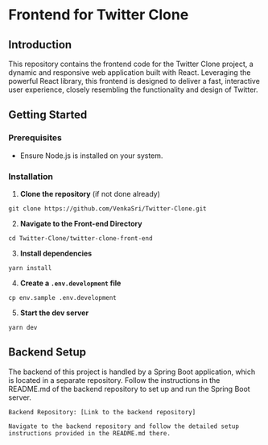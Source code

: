 # Frontend for Twitter Clone

## Introduction

This repository contains the frontend code for the Twitter Clone project, a dynamic and responsive web application built with React. Leveraging the powerful React library, this frontend is designed to deliver a fast, interactive user experience, closely resembling the functionality and design of Twitter.

## Getting Started

### Prerequisites

- Ensure Node.js is installed on your system.

### Installation

1. **Clone the repository** (if not done already)

```shell
git clone https://github.com/VenkaSri/Twitter-Clone.git
```

2. **Navigate to the Front-end Directory**

```shell
cd Twitter-Clone/twitter-clone-front-end
```

3. **Install dependencies**

```shell
yarn install
```

4. **Create a `.env.development` file**

```shell
cp env.sample .env.development
```

5. **Start the dev server**

```shell
yarn dev
```

## Backend Setup

The backend of this project is handled by a Spring Boot application, which is located in a separate repository. Follow the instructions in the README.md of the backend repository to set up and run the Spring Boot server.

    Backend Repository: [Link to the backend repository]

    Navigate to the backend repository and follow the detailed setup instructions provided in the README.md there.
